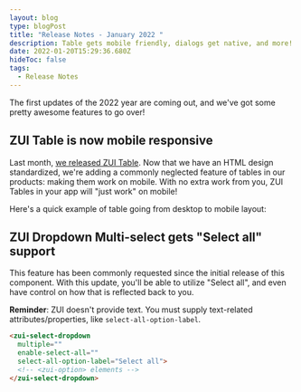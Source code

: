 ```yaml
---
layout: blog
type: blogPost
title: "Release Notes - January 2022 "
description: Table gets mobile friendly, dialogs get native, and more!
date: 2022-01-20T15:29:36.680Z
hideToc: false
tags:
  - Release Notes
---
```

The first updates of the 2022 year are coming out, and we've got some pretty awesome features to go over!

## ZUI Table is now mobile responsive

Last month, [we released ZUI Table](/blog/posts/2021-12-09-introducing-the-table-web-component/). Now that we have an HTML design standardized, we're adding a commonly neglected feature of tables in our products: making them work on mobile. With no extra work from you, ZUI Tables in your app will "just work" on mobile!

Here's a quick example of table going from desktop to mobile layout:

## ZUI Dropdown Multi-select gets "Select all" support

This feature has been commonly requested since the initial release of this component. With this update, you'll be able to utilize "Select all", and even have control on how that is reflected back to you.

<docs-note>

<strong>Reminder</strong>: ZUI doesn't provide text. You must supply text-related attributes/properties, like `select-all-option-label`.

</docs-note>

```html
<zui-select-dropdown 
  multiple="" 
  enable-select-all="" 
  select-all-option-label="Select all">
  <!-- <zui-option> elements -->
</zui-select-dropdown>
```